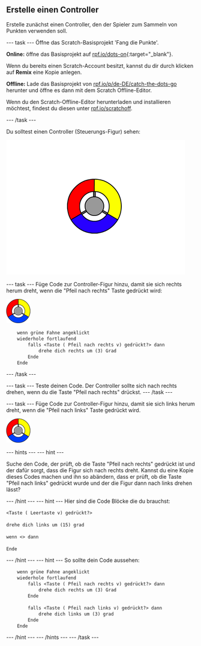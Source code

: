 ## Erstelle einen Controller

Erstelle zunächst einen Controller, den der Spieler zum Sammeln von Punkten verwenden soll.

--- task --- Öffne das Scratch-Basisprojekt 'Fang die Punkte'.

**Online:** öffne das Basisprojekt auf [rpf.io/dots-on](http://rpf.io/dots-on){:target="_blank"}.

Wenn du bereits einen Scratch-Account besitzt, kannst du dir durch klicken auf **Remix** eine Kopie anlegen.

**Offline:** Lade das Basisprojekt von [rpf.io/p/de-DE/catch-the-dots-go](http://rpf.io/p/de-DE/catch-the-dots-go) herunter und öffne es dann mit dem Scratch Offline-Editor.

Wenn du den Scratch-Offline-Editor herunterladen und installieren möchtest, findest du diesen unter [rpf.io/scratchoff](http://rpf.io/scratchoff).

--- /task ---

Du solltest einen Controller (Steuerungs-Figur) sehen:

![Bildschirmfoto](images/dots-controller.png)

--- task --- Füge Code zur Controller-Figur hinzu, damit sie sich rechts herum dreht, wenn die "Pfeil nach rechts" Taste gedrückt wird:

![Controller-Figur](images/controller-sprite.png)

```blocks3
    wenn grüne Fahne angeklickt
    wiederhole fortlaufend
        falls <Taste ( Pfeil nach rechts v) gedrückt?> dann
            drehe dich rechts um (3) Grad
        Ende
    Ende
```

--- /task ---

--- task --- Teste deinen Code. Der Controller sollte sich nach rechts drehen, wenn du die Taste "Pfeil nach rechts" drückst. --- /task ---

--- task --- Füge Code zur Controller-Figur hinzu, damit sie sich links herum dreht, wenn die "Pfeil nach links" Taste gedrückt wird.

![Controller-Figur](images/controller-sprite.png)

--- hints ---
 --- hint ---

Suche den Code, der prüft, ob die Taste "Pfeil nach rechts" gedrückt ist und der dafür sorgt, dass die Figur sich nach rechts dreht. Kannst du eine Kopie dieses Codes machen und ihn so abändern, dass er prüft, ob die Taste "Pfeil nach links" gedrückt wurde und der die Figur dann nach links drehen lässt?

--- /hint --- --- hint --- Hier sind die Code Blöcke die du brauchst:

```blocks3
<Taste ( Leertaste v) gedrückt?>

drehe dich links um (15) grad

wenn <> dann

Ende
```

--- /hint --- --- hint --- So sollte dein Code aussehen:

```blocks3
    wenn grüne Fahne angeklickt
    wiederhole fortlaufend
        falls <Taste ( Pfeil nach rechts v) gedrückt?> dann
            drehe dich rechts um (3) Grad
        Ende

        falls <Taste ( Pfeil nach links v) gedrückt?> dann
            drehe dich links um (3) grad
        Ende
    Ende
```

--- /hint --- --- /hints --- --- /task ---